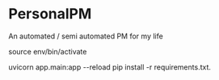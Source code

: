 # PersonalPM
An automated / semi automated PM for my life

source env/bin/activate

uvicorn app.main:app --reload
pip install -r requirements.txt.